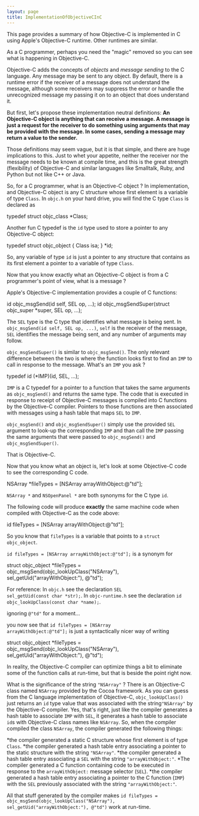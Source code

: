 ```yaml
---
layout: page
title: ImplementationOfObjectiveCInC
---
```


This page provides a summary of how Objective-C is implemented in C using Apple's Objective-C runtime.  Other runtimes are similar.

As a C programmer, perhaps you need the "magic" removed so you can see what is happening in Objective-C.


Objective-C adds the concepts of *objects* and *message sending* to the C language.  Any message may be sent to any object.  By default, there is a runtime error if the receiver of a message does not understand the message, although some receivers may suppress the error or handle the unrecognized message my passing it on to an object that does understand it.


But first, let's propose these implementation neutral definitions: **An Objective-C object is anything that can receive a message.  A message is just a request for the receiver to do something using arguments that may be provided with the message.  In some cases, sending a message may return a value to the sender.**


Those definitions may seem vague, but it is that simple, and there are huge implications to this.  Just to whet your appetite, neither the receiver nor the message needs to be known at compile time, and this is the great strength (flexibility) of Objective-C and similar languages like Smalltalk, Ruby, and Python but not like C++ or Java.


So, for a C programmer, what is an Objective-C object ?  In implementation, and Objective-C object is any C structure whose first element is a variable of type <code>Class</code>.  In <code>objc.h</code> on your hard drive, you will find the C type <code>Class</code> is declared as

    
typedef struct objc_class *Class;


Another fun C typedef is the <code>id</code> type used to store a pointer to any Objective-C object:

    
typedef struct objc_object {
	Class isa;
} *id;


So, any variable of type  <code>id</code> is just a pointer to any structure that contains as its first element a pointer to a variable of type <code>Class</code>.

Now that you know exactly what an Objective-C object is from a C programmer's point of view, what is a message ?

Apple's Objective-C implementation provides a couple of C functions:

    
id objc_msgSend(id self, SEL op, ...);
id objc_msgSendSuper(struct objc_super *super, SEL op, ...);


The <code>SEL</code> type is the C type that identifies what message is being sent.  In <code>objc_msgSend(id self, SEL op, ...)</code>, <code>self</code> is the receiver of the message, <code>SEL</code> identifies the message being sent, and any number of arguments may follow.

<code>objc_msgSendSuper()</code> is similar to <code>objc_msgSend()</code>.  The only relevant difference between the two is where the function looks first to find an <code>IMP</code> to call in response to the message.  What's an <code>IMP</code> you ask ?

    
typedef id (*IMP)(id, SEL, ...);


<code>IMP</code> is a C typedef for a pointer to a function that takes the same arguments as <code>objc_msgSend()</code> and returns the same type.  The code that is executed in response to receipt of Objective-C messages is compiled into C functions by the Objective-C compiler.  Pointers to those functions are then associated with messages using a hash table that maps <code>SEL</code> to <code>IMP</code>.

<code>objc_msgSend()</code> and <code>objc_msgSendSuper()</code> simply use the provided <code>SEL</code> argument to look-up the corresponding <code>IMP</code> and than call the <code>IMP</code> passing the same arguments that were passed to <code>objc_msgSend()</code> and <code>objc_msgSendSuper()</code>.

That is Objective-C.


Now that you know what an object is, let's look at some Objective-C code to see the corresponding C code.

    
NSArray *fileTypes = [NSArray arrayWithObject:@"td"];


<code>NSArray *</code> and <code>NSOpenPanel *</code> are both synonyms for the C type <code>id</code>.

The following code will produce **exactly** the same machine code when compiled with Objective-C as the code above:

    
id fileTypes = [NSArray arrayWithObject:@"td"];


So you know that <code>fileTypes</code> is a variable that points to a <code>struct objc_object</code>.


<code>id fileTypes = [NSArray arrayWithObject:@"td"];</code> is a synonym for

    
struct objc_object *fileTypes = objc_msgSend(objc_lookUpClass("NSArray"), sel_getUid("arrayWithObject:"), @"td");


For reference: In <code>objc.h</code> see the declaration <code>SEL sel_getUid(const char *str);</code>.
In  <code>objc-runtime.h</code> see the declaration   <code>id objc_lookUpClass(const char *name);</code>.


ignoring <code>@"td"</code> for a moment...

you now see that <code>id fileTypes = [NSArray arrayWithObject:@"td"];</code> is just a syntactically nicer way of writing 

    
struct objc_object *fileTypes = objc_msgSend(objc_lookUpClass("NSArray"), sel_getUid("arrayWithObject:"), @"td");


In reality, the Objective-C compiler can optimize things a bit to eliminate some of the function calls at run-time, but that is beside the point right now.

What is the significance of the string <code>"NSArray"</code> ?  There is an Objective-C class named <code>NSArray</code> provided by the Cocoa framework.  As you can guess from the C language implementation of Objective-C, <code>objc_lookUpClass()</code> just returns an <code>id</code> type value that was associated with the string<code>"NSArray"</code> by the Objective-C compiler.  Yes, that's right, just like the compiler generates a hash table to associate <code>IMP</code> with <code>SEL</code>, it generates a hash table to associate <code>id</code>s with Objective-C class names like <code>NSArray</code>.  So, when the compiler compiled the class <code>NSArray</code>, the compiler generated the following  things:


*the compiler generated a static C structure whose first element is of type  <code>Class</code>.
*the compiler generated a hash table entry associating a pointer to the static structure with the string  <code>"NSArray"</code>.
*the compiler generated a hash table entry associating a  <code>SEL</code> with the string  <code>"arrayWithObject:"</code>.
*The compiler generated a C function containing code to be executed in response to the  <code>arrayWithObject:</code> message selector (<code>SEL</code>).
*the compiler generated a hash table entry associating a pointer to the C function (<code>IMP</code>) with the  <code>SEL</code> previously associated with the string  <code>"arrayWithObject:"</code>.


All that stuff generated by the compiler makes <code>id fileTypes = objc_msgSend(objc_lookUpClass("NSArray"), sel_getUid("arrayWithObject:"), @"td")</code> work at run-time.

